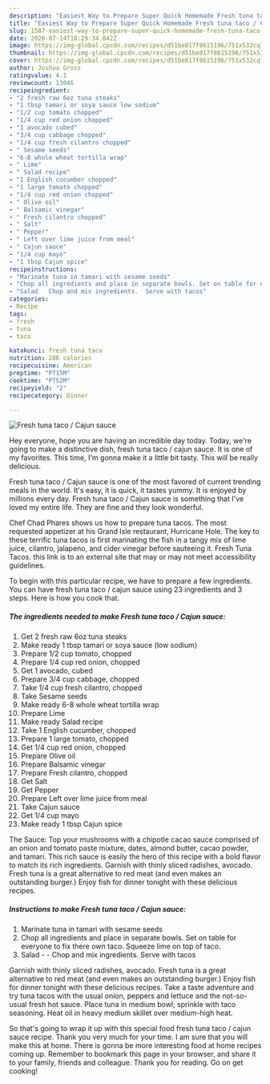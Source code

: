 ```yaml
---
description: "Easiest Way to Prepare Super Quick Homemade Fresh tuna taco / Cajun sauce"
title: "Easiest Way to Prepare Super Quick Homemade Fresh tuna taco / Cajun sauce"
slug: 1587-easiest-way-to-prepare-super-quick-homemade-fresh-tuna-taco-cajun-sauce
date: 2020-07-14T18:29:34.042Z
image: https://img-global.cpcdn.com/recipes/d51be817f8615196/751x532cq70/fresh-tuna-taco-cajun-sauce-recipe-main-photo.jpg
thumbnail: https://img-global.cpcdn.com/recipes/d51be817f8615196/751x532cq70/fresh-tuna-taco-cajun-sauce-recipe-main-photo.jpg
cover: https://img-global.cpcdn.com/recipes/d51be817f8615196/751x532cq70/fresh-tuna-taco-cajun-sauce-recipe-main-photo.jpg
author: Joshua Gross
ratingvalue: 4.1
reviewcount: 13046
recipeingredient:
- "2 fresh raw 6oz tuna steaks"
- "1 tbsp tamari or soya sauce low sodium"
- "1/2 cup tomato chopped"
- "1/4 cup red onion chopped"
- "1 avocado cubed"
- "3/4 cup cabbage chopped"
- "1/4 cup fresh cilantro chopped"
- " Sesame seeds"
- "6-8 whole wheat tortilla wrap"
- " Lime"
- " Salad recipe"
- "1 English cucumber chopped"
- "1 large tomato chopped"
- "1/4 cup red onion chopped"
- " Olive oil"
- " Balsamic vinegar"
- " Fresh cilantro chopped"
- " Salt"
- " Pepper"
- " Left over lime juice from meal"
- " Cajun sauce"
- "1/4 cup mayo"
- "1 tbsp Cajun spice"
recipeinstructions:
- "Marinate tuna in tamari with sesame seeds"
- "Chop all ingredients and place in separate bowls. Set on table for everyone to fix there own taco. Squeeze lime on top of taco."
- "Salad   Chop and mix ingredients.  Serve with tacos"
categories:
- Recipe
tags:
- fresh
- tuna
- taco

katakunci: fresh tuna taco 
nutrition: 286 calories
recipecuisine: American
preptime: "PT15M"
cooktime: "PT52M"
recipeyield: "2"
recipecategory: Dinner

---
```



![Fresh tuna taco / Cajun sauce](https://img-global.cpcdn.com/recipes/d51be817f8615196/751x532cq70/fresh-tuna-taco-cajun-sauce-recipe-main-photo.jpg)

Hey everyone, hope you are having an incredible day today. Today, we're going to make a distinctive dish, fresh tuna taco / cajun sauce. It is one of my favorites. This time, I'm gonna make it a little bit tasty. This will be really delicious.

Fresh tuna taco / Cajun sauce is one of the most favored of current trending meals in the world. It's easy, it is quick, it tastes yummy. It is enjoyed by millions every day. Fresh tuna taco / Cajun sauce is something that I've loved my entire life. They are fine and they look wonderful.

Chef Chad Phares shows us how to prepare tuna tacos. The most requested appetizer at his Grand Isle restaurant, Hurricane Hole. The key to these terrific tuna tacos is first marinating the fish in a tangy mix of lime juice, cilantro, jalapeno, and cider vinegar before sauteeing it. Fresh Tuna Tacos. this link is to an external site that may or may not meet accessibility guidelines.


To begin with this particular recipe, we have to prepare a few ingredients. You can have fresh tuna taco / cajun sauce using 23 ingredients and 3 steps. Here is how you cook that.

<!--inarticleads1-->

##### The ingredients needed to make Fresh tuna taco / Cajun sauce:

1. Get 2 fresh raw 6oz tuna steaks
1. Make ready 1 tbsp tamari or soya sauce (low sodium)
1. Prepare 1/2 cup tomato, chopped
1. Prepare 1/4 cup red onion, chopped
1. Get 1 avocado, cubed
1. Prepare 3/4 cup cabbage, chopped
1. Take 1/4 cup fresh cilantro, chopped
1. Take  Sesame seeds
1. Make ready 6-8 whole wheat tortilla wrap
1. Prepare  Lime
1. Make ready  Salad recipe
1. Take 1 English cucumber, chopped
1. Prepare 1 large tomato, chopped
1. Get 1/4 cup red onion, chopped
1. Prepare  Olive oil
1. Prepare  Balsamic vinegar
1. Prepare  Fresh cilantro, chopped
1. Get  Salt
1. Get  Pepper
1. Prepare  Left over lime juice from meal
1. Take  Cajun sauce
1. Get 1/4 cup mayo
1. Make ready 1 tbsp Cajun spice


The Sauce: Top your mushrooms with a chipotle cacao sauce comprised of an onion and tomato paste mixture, dates, almond butter, cacao powder, and tamari. This rich sauce is easily the hero of this recipe with a bold flavor to match its rich ingredients. Garnish with thinly sliced radishes, avocado. Fresh tuna is a great alternative to red meat (and even makes an outstanding burger.) Enjoy fish for dinner tonight with these delicious recipes. 

<!--inarticleads2-->

##### Instructions to make Fresh tuna taco / Cajun sauce:

1. Marinate tuna in tamari with sesame seeds
1. Chop all ingredients and place in separate bowls. Set on table for everyone to fix there own taco. Squeeze lime on top of taco.
1. Salad  -  - Chop and mix ingredients.  Serve with tacos


Garnish with thinly sliced radishes, avocado. Fresh tuna is a great alternative to red meat (and even makes an outstanding burger.) Enjoy fish for dinner tonight with these delicious recipes. Take a taste adventure and try tuna tacos with the usual onion, peppers and lettuce and the not-so-usual fresh hot sauce. Place tuna in medium bowl; sprinkle with taco seasoning. Heat oil in heavy medium skillet over medium-high heat. 

So that's going to wrap it up with this special food fresh tuna taco / cajun sauce recipe. Thank you very much for your time. I am sure that you will make this at home. There is gonna be more interesting food at home recipes coming up. Remember to bookmark this page in your browser, and share it to your family, friends and colleague. Thank you for reading. Go on get cooking!

